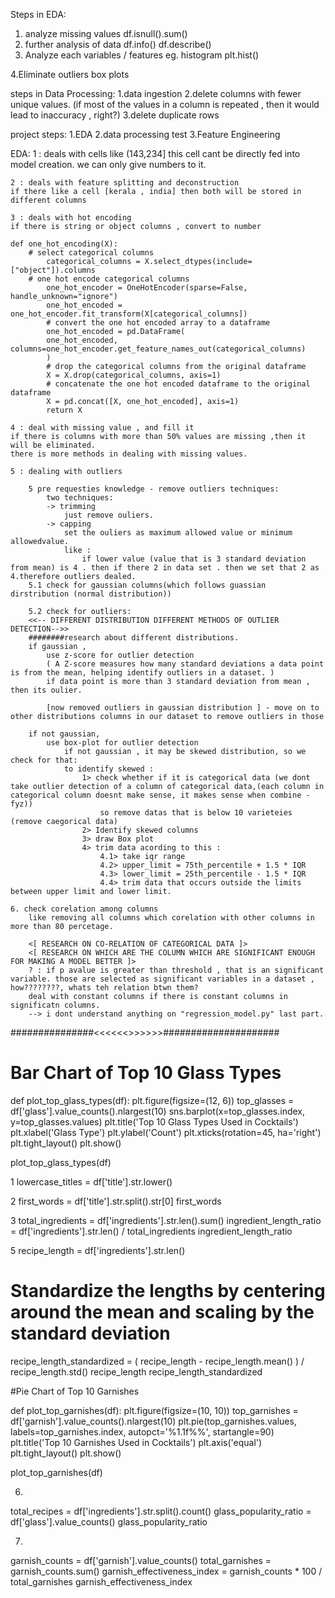 Steps in EDA:
1. analyze missing values
	df.isnull().sum()
2. further  analysis of data
	df.info()
	df.describe()
3. Analyze each variables / features 
	eg. histogram
	plt.hist()
	
4.Eliminate outliers
	box plots


steps in Data Processing:
1.data ingestion
2.delete columns with fewer unique values. (if most of the values in a column is repeated , then it would lead to inaccuracy , right?)
3.delete duplicate rows

project steps:
1.EDA
2.data processing test
3.Feature Engineering

EDA:
	1 : deals with cells like (143,234]
	this cell cant be directly fed into model creation. we can only give numbers to it.

	2 : deals with feature splitting and deconstruction
	if there like a cell [kerala , india] then both will be stored in different columns 	

	3 : deals with hot encoding
	if there is string or object columns , convert to number

	def one_hot_encoding(X):
   	    # select categorical columns
    	    categorical_columns = X.select_dtypes(include=["object"]).columns
   	    # one hot encode categorical columns
    	    one_hot_encoder = OneHotEncoder(sparse=False, handle_unknown="ignore")
    	    one_hot_encoded = one_hot_encoder.fit_transform(X[categorical_columns])
    	    # convert the one hot encoded array to a dataframe
    	    one_hot_encoded = pd.DataFrame(
        	one_hot_encoded, columns=one_hot_encoder.get_feature_names_out(categorical_columns)
    	    )
    	    # drop the categorical columns from the original dataframe
    	    X = X.drop(categorical_columns, axis=1)
    	    # concatenate the one hot encoded dataframe to the original dataframe
    	    X = pd.concat([X, one_hot_encoded], axis=1)
    	    return X

	4 : deal with missing value , and fill it
	if there is columns with more than 50% values are missing ,then it will be eliminated.
	there is more methods in dealing with missing values.

	5 : dealing with outliers

		5 pre requesties knowledge - remove outliers techniques:
			two techniques:
			-> trimming
				just remove ouliers.
			-> capping
				set the ouliers as maximum allowed value or minimum allowedvalue.
				like :
					if lower value (value that is 3 standard deviation from mean) is 4 . then if there 2 in data set . then we set that 2 as 4.therefore outliers dealed.
		5.1 check for gaussian columns(which follows guassian dirstribution (normal distribution))

		5.2 check for outliers:
		<<-- DIFFERENT DISTRIBUTION DIFFERENT METHODS OF OUTLIER DETECTION-->>
		########research about different distributions.
		if gaussian ,
			use z-score for outlier detection
			( A Z-score measures how many standard deviations a data point is from the mean, helping identify outliers in a dataset. )
			if data point is more than 3 standard deviation from mean , then its oulier.

			[now removed outliers in gaussian distribution ] - move on to other distributions columns in our dataset to remove outliers in those

		if not gaussian,
			use box-plot for outlier detection
				if not gaussian , it may be skewed distribution, so we check for that:
				to identify skewed :
					1> check whether if it is categorical data (we dont take outlier detection of a column of categorical data,(each column in categorical column doesnt make sense, it makes sense when combine - fyz))
						so remove datas that is below 10 varieteies (remove caegorical data)
					2> Identify skewed columns 
					3> draw Box plot
					4> trim data acording to this :
						4.1> take iqr range
						4.2> upper_limit = 75th_percentile + 1.5 * IQR
						4.3> lower_limit = 25th_percentile - 1.5 * IQR
						4.4> trim data that occurs outside the limits between upper limit and lower limit.
						
	6. check corelation among columns
		like removing all columns which corelation with other columns in more than 80 percetage.

		<[ RESEARCH ON CO-RELATION OF CATEGORICAL DATA ]>
		<[ RESEARCH ON WHICH ARE THE COLUMN WHICH ARE SIGNIFICANT ENOUGH FOR MAKING A MODEL BETTER ]>
		? : if p avalue is greater than threshold , that is an significant variable. those are selected as significant variables in a dataset , how????????, whats teh relation btwn them?
		deal with constant columns if there is constant columns in significatn columns.
		--> i dont understand anything on "regression_model.py" last part. 

	

###############<<<<<<<EDA COMPLETED>>>>>>>#####################

		

	































# Bar Chart of Top 10 Glass Types

def plot_top_glass_types(df):
    plt.figure(figsize=(12, 6))
    top_glasses = df['glass'].value_counts().nlargest(10)
    sns.barplot(x=top_glasses.index, y=top_glasses.values)
    plt.title('Top 10 Glass Types Used in Cocktails')
    plt.xlabel('Glass Type')
    plt.ylabel('Count')
    plt.xticks(rotation=45, ha='right')
    plt.tight_layout()
    plt.show()

plot_top_glass_types(df)

1
lowercase_titles = df['title'].str.lower()

2
first_words = df['title'].str.split().str[0]
first_words

3
total_ingredients = df['ingredients'].str.len().sum()
ingredient_length_ratio = df['ingredients'].str.len() / total_ingredients
ingredient_length_ratio

5
recipe_length = df['ingredients'].str.len()

# Standardize the lengths by centering around the mean and scaling by the standard deviation
recipe_length_standardized = ( recipe_length - recipe_length.mean() ) / recipe_length.std()
recipe_length
recipe_length_standardized

#Pie Chart of Top 10 Garnishes

def plot_top_garnishes(df):
    plt.figure(figsize=(10, 10))
    top_garnishes = df['garnish'].value_counts().nlargest(10)
    plt.pie(top_garnishes.values, labels=top_garnishes.index, autopct='%1.1f%%', startangle=90)
    plt.title('Top 10 Garnishes Used in Cocktails')
    plt.axis('equal')
    plt.tight_layout()
    plt.show()

plot_top_garnishes(df)


6.
total_recipes = df['ingredients'].str.split().count()
glass_popularity_ratio = df['glass'].value_counts() 
glass_popularity_ratio

7.
garnish_counts = df['garnish'].value_counts()
total_garnishes = garnish_counts.sum()
garnish_effectiveness_index = garnish_counts * 100 / total_garnishes
garnish_effectiveness_index


